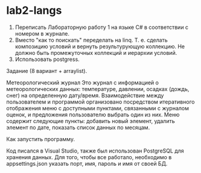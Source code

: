 # lab2-langs

1. Переписать Лабораторную работу 1 на языке C# в соответствии с номером в журнале.
2. Вместо "как то поискать" переделать на linq. Т. е. сделать композицию условий и вернуть результурующую коллекцию. Не должно быть промежуточных коллекций и иерархии условий. 
3. Использовать postgress.

Задание (8 вариант + arraylist).

Метеорологический журнал
Это журнал с информацией о метеорологических данных: температуре, давлении, осадках (дождь, снег) на определенную дату/время.
Взаимодействие между пользователем и программой организовано посредством итеративного отображения меню с доступными пунктами, связанными с журналом оценок, и предложения пользователю выбрать один из них. Меню содержит следующие пункты: добавить новый элемент, удалить элемент по дате, показать список данных по месяцам.


Как запустить программу.

Код писался в Visual Studio, также был использован PostgreSQL для хранения данных.
Для того, чтобы все работало, необходимо в appsettings.json указать порт, имя, пароль и имя от своей БД.

